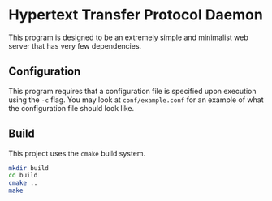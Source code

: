 # Hypertext Transfer Protocol Daemon

This program is designed to be an extremely simple and minimalist web server that has very few dependencies.

## Configuration
This program requires that a configuration file is specified upon execution using the ```-c``` flag. You may look at ```conf/example.conf``` for an example of what the configuration file should look like.

## Build
This project uses the ```cmake``` build system.

```bash
mkdir build
cd build
cmake ..
make
```
